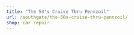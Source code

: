 ```yaml
---
title: "The 50's Cruise Thru Pennzoil"
url: /southgate/the-50s-cruise-thru-pennzoil/
shop: car repair
---
```

